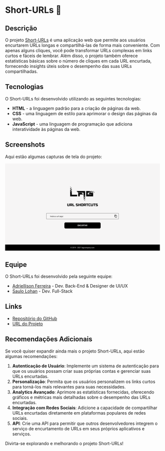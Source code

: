 # Short-URLs 🔗

## Descrição

O projeto [Short-URLs](https://adriellison.github.io/Short-URLs/) é uma aplicação web que permite aos usuários encurtarem URLs longas e compartilhá-las de forma mais conveniente. Com apenas alguns cliques, você pode transformar URLs complexas em links curtos e fáceis de lembrar. Além disso, o projeto também oferece estatísticas básicas sobre o número de cliques em cada URL encurtada, fornecendo insights úteis sobre o desempenho das suas URLs compartilhadas.

## Tecnologias

O Short-URLs foi desenvolvido utilizando as seguintes tecnologias:

- **HTML** - a linguagem padrão para a criação de páginas da web.
- **CSS** - uma linguagem de estilo para aprimorar o design das páginas da web.
- **JavaScript** - uma linguagem de programação que adiciona interatividade às páginas da web.

## Screenshots

Aqui estão algumas capturas de tela do projeto:

![Screenshot 1](./screenshot.png)


## Equipe

O Short-URLs foi desenvolvido pela seguinte equipe:

- [Adriellison Ferreira](https://github.com/adriellison/) - Dev. Back-End & Designer de UI/UX
- [Saulo Lohan](https://github.com/Saulohan/) - Dev. Full-Stack

## Links

- [Repositório do GitHub](https://github.com/adriellison/Short-URLs)
- [URL do Projeto](https://adriellison.github.io/Short-URLs/)

## Recomendações Adicionais

Se você quiser expandir ainda mais o projeto Short-URLs, aqui estão algumas recomendações:

1. **Autenticação de Usuário**: Implemente um sistema de autenticação para que os usuários possam criar suas próprias contas e gerenciar suas URLs encurtadas.
2. **Personalização**: Permita que os usuários personalizem os links curtos para torná-los mais relevantes para suas necessidades.
3. **Analytics Avançado**: Aprimore as estatísticas fornecidas, oferecendo gráficos e métricas mais detalhadas sobre o desempenho das URLs encurtadas.
4. **Integração com Redes Sociais**: Adicione a capacidade de compartilhar URLs encurtadas diretamente em plataformas populares de redes sociais.
5. **API**: Crie uma API para permitir que outros desenvolvedores integrem o serviço de encurtamento de URLs em seus próprios aplicativos e serviços.

Divirta-se explorando e melhorando o projeto Short-URLs!